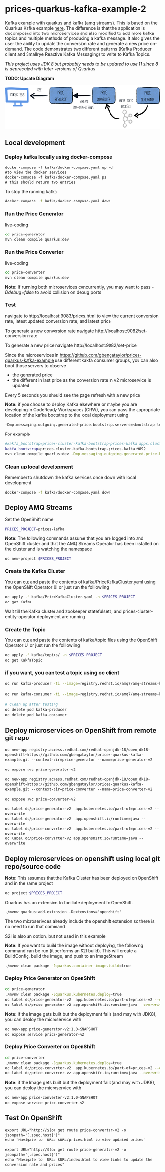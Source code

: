 # prices-quarkus-kafka-example-2
Kafka example with quarkus and kafka (amq streams). This is based on the Quarkus Kafka example [here](https://quarkus.io/guides/kafka). The difference is that the application is decomposed into two microservices and also modified to add more kafka topics and multiple methods of producing a kafka message. It also gives the user the ability to update the conversion rate and generate a new price on-demand. The code demonstrates two different patterns (Kafka Producer client and Smallrye Reactive Kafka Messaging) to write to Kafka Topics.

*This project uses JDK 8 but probably needs to be updated to use 11 since 8 is deprecated with later versions of Quarkus*

**TODO: Update Diagram**

![](images/kafka-guide-architecture.png)

## Local development

### Deploy kafka locally using docker-compose
```
docker-compose -f kafka/docker-compose.yaml up -d 
#to view the docker services
docker-compose -f kafka/docker-compose.yaml ps
# this should return two entries
```

To stop the running kafka
```sh
docker-compose -f kafka/docker-compose.yaml down
```

### Run the Price Generator
live-coding
```sh
cd price-generator
mvn clean compile quarkus:dev
```

### Run the Price Converter
live-coding
```sh
cd price-converter
mvn clean compile quarkus:dev
```

**Note**: If running both microservices concurrently, you may want to pass *-Ddebug=false* to avoid collision on debug ports

### Test
navigate to http://localhost:9083/prices.html to view the current conversion rate, latest updated conversion rate, and latest price

To generate a new conversion rate navigate http://localhost:9082/set-conversion-rate

To generate a new price navigate http://localhost:9082/set-price

Since the microservices in https://github.com/gbengataylor/prices-quarkus-kafka-example use different kakfa consumer groups, you can also boot those servers to observe
* the generated price
* the different in last price as the conversion rate in v2 microservice is updated


Every 5 seconds you should see the page refresh with a new price

**Note:** if you choose to deploy Kafka elsewhere or maybe you are developing in CodeReady Workspaces (CRW), you can pass the appropriate location of the kafka bootstrap to the local deployment using
```sh
-Dmp.messaging.outgoing.generated-price.bootstrap.servers=<bootstrap location>
```
For example
```sh
#kakfa_bootstrap=prices-cluster-kafka-bootstrap-prices-kafka.apps.cluster-60c1.60c1.example.opentlc.com:80
kakfa_bootstrap=prices-cluster-kafka-bootstrap.prices-kafka:9092 
mvn clean compile quarkus:dev -Dmp.messaging.outgoing.generated-price.bootstrap.servers=$kakfa_bootstrap
```


### Clean up local development
Remember to shutdown the kafka services once down with local development
```sh
docker-compose -f kafka/docker-compose.yaml down
```

## Deploy AMQ Streams
Set the OpenShift name
```sh
PRICES_PROJECT=prices-kafka
```
**Note**: The following commands assume that you are logged into and OpenShift cluster and that the AMQ Streams Operator has been installed on the cluster and is watching the namespace

```sh
oc new-project $PRICES_PROJECT
```

### Create the Kafka Cluster
You can cut and paste the contents of kafka/PriceKafkaCluster.yaml using the OpenShift Operator UI or just run the folllowiing
```sh
oc apply -f kafka/PriceKafkaCluster.yaml -n $PRICES_PROJECT
oc get Kafka
```
Wait till the Kafka cluster and zookeeper statefulsets, and prices-cluster-entity-operator deployment are running

### Create the Topic
You can cut and paste the contents of kafka/topic files using the OpenShift Operator UI or just run the folllowiing
```sh
oc apply -f kafka/topics/ -n $PRICES_PROJECT
oc get KakfaTopic
```

### if you want, you can test a topic using oc client
```sh
oc run kafka-producer -ti --image=registry.redhat.io/amq7/amq-streams-kafka-23:1.3.0 --rm=true --restart=Never -- bin/kafka-console-producer.sh --broker-list prices-cluster-kafka-bootstrap:9092 --topic prices

oc run kafka-consumer -ti --image=registry.redhat.io/amq7/amq-streams-kafka-23:1.3.0 --rm=true --restart=Never -- bin/kafka-console-consumer.sh --bootstrap-server prices-cluster-kafka-bootstrap:9092 --topic prices --from-beginning

# clean up after testing
oc delete pod kafka-producer
oc delete pod kafka-consumer
```
## Deploy microservices on OpenShift from remote git repo

```
oc new-app registry.access.redhat.com/redhat-openjdk-18/openjdk18-openshift~https://github.com/gbengataylor/prices-quarkus-kafka-example.git --context-dir=price-generator --name=price-generator-v2

oc expose svc price-generator-v2 

oc new-app registry.access.redhat.com/redhat-openjdk-18/openjdk18-openshift~https://github.com/gbengataylor/prices-quarkus-kafka-example.git --context-dir=price-converter --name=price-converter-v2

oc expose svc price-converter-v2 

oc label dc/price-generator-v2  app.kubernetes.io/part-of=prices-v2 --overwrite
oc label dc/price-generator-v2  app.openshift.io/runtime=java --overwrite 
oc label dc/price-converter-v2  app.kubernetes.io/part-of=prices-v2 --overwrite
oc label dc/price-converter-v2 app.openshift.io/runtime=java --overwrite 
```

## Deploy microservices on openshift using local git repo/source code

**Note**: This assumes that the Kafka Cluster has been deployed on OpenShift and in the same project
```sh
oc project $PRICES_PROJECT
```
Quarkus has an extension to faciliate deployment to OpenShift. 
```
./mvnw quarkus:add-extension -Dextensions="openshift"
```
The two microserivces already include the openshift extension so there is no need to run that command

S2I is also an option, but not used in this example

**Note**: If you want to build the image without deploying, the following command can be run (it performs an S2I build). This will create a BuildConfig, build the image, and push to an ImageStream
```sh
./mvnw clean package -Dquarkus.container-image.build=true
```

### Deploy Price Generator on OpenShift
```sh
cd price-generator
./mvnw clean package -Dquarkus.kubernetes.deploy=true
oc label dc/price-generator-v2  app.kubernetes.io/part-of=prices-v2 --overwrite
oc label dc/price-generator-v2 app.openshift.io/runtime=java --overwrite 
```

**Note**: if the Image gets built but the deployment fails (and may with JDK8), you can deploy the microservice with
```sh
oc new-app price-generator-v2:1.0-SNAPSHOT
oc expose service price-generator-v2
```

### Deploy Price Converter on OpenShift
```sh
cd price-converter
./mvnw clean package -Dquarkus.kubernetes.deploy=true
oc label dc/price-converter-v2  app.kubernetes.io/part-of=prices-v2 --overwrite
oc label dc/price-converter-v2 app.openshift.io/runtime=java --overwrite 
```
**Note**: if the Image gets built but the deployment fails(and may with JDK8), you can deploy the microservice with
```sh
oc new-app price-converter-v2:1.0-SNAPSHOT
oc expose service price-converter-v2
```

## Test On OpenShift
```
export URL="http://$(oc get route price-converter-v2 -o jsonpath='{.spec.host}')"
echo "Navigate to  URL: $URL/prices.html to view updated prices"

export URL="http://$(oc get route price-generator-v2 -o jsonpath='{.spec.host}')"
echo "Navigate to  URL: $URL/index.html to view links to update the conversion rate and prices"
```
